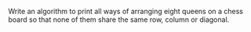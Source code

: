 Write an algorithm to print all ways of arranging eight queens on a chess board so that none of them share the same row, column or diagonal.
